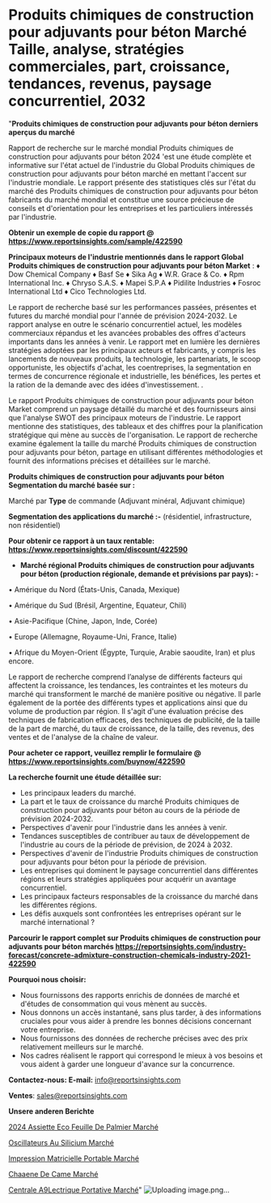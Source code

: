 # Produits chimiques de construction pour adjuvants pour béton Marché Taille, analyse, stratégies commerciales, part, croissance, tendances, revenus, paysage concurrentiel, 2032

"<strong>Produits chimiques de construction pour adjuvants pour béton derniers aperçus du marché</strong>

Rapport de recherche sur le marché mondial Produits chimiques de construction pour adjuvants pour béton 2024 'est une étude complète et informative sur l'état actuel de l'industrie du Global Produits chimiques de construction pour adjuvants pour béton marché en mettant l'accent sur l'industrie mondiale. Le rapport présente des statistiques clés sur l'état du marché des Produits chimiques de construction pour adjuvants pour béton fabricants du marché mondial et constitue une source précieuse de conseils et d'orientation pour les entreprises et les particuliers intéressés par l'industrie.

<strong>Obtenir un exemple de copie du rapport @ <a href=https://www.reportsinsights.com/sample/422590>https://www.reportsinsights.com/sample/422590</a></strong>

<strong>Principaux moteurs de l'industrie mentionnés dans le rapport Global Produits chimiques de construction pour adjuvants pour béton Market</strong> :
♦ Dow Chemical Company
♦ Basf Se
♦ Sika Ag
♦ W.R. Grace & Co.
♦ Rpm International Inc.
♦ Chryso S.A.S.
♦ Mapei S.P.A
♦ Pidilite Industries
♦ Fosroc International Ltd
♦ Cico Technologies Ltd.

Le rapport de recherche basé sur les performances passées, présentes et futures du marché mondial pour l'année de prévision 2024-2032. Le rapport analyse en outre le scénario concurrentiel actuel, les modèles commerciaux répandus et les avancées probables des offres d'acteurs importants dans les années à venir. Le rapport met en lumière les dernières stratégies adoptées par les principaux acteurs et fabricants, y compris les lancements de nouveaux produits, la technologie, les partenariats, le scoop opportuniste, les objectifs d'achat, les coentreprises, la segmentation en termes de concurrence régionale et industrielle, les bénéfices, les pertes et la ration de la demande avec des idées d'investissement. .

Le rapport Produits chimiques de construction pour adjuvants pour béton Market comprend un paysage détaillé du marché et des fournisseurs ainsi que l'analyse SWOT des principaux moteurs de l'industrie. Le rapport mentionne des statistiques, des tableaux et des chiffres pour la planification stratégique qui mène au succès de l'organisation. Le rapport de recherche examine également la taille du marché Produits chimiques de construction pour adjuvants pour béton, partage en utilisant différentes méthodologies et fournit des informations précises et détaillées sur le marché.

<strong>Produits chimiques de construction pour adjuvants pour béton Segmentation du marché basée sur :</strong>

Marché par <strong>Type</strong> de commande (Adjuvant minéral, Adjuvant chimique)

<strong>Segmentation des applications du marché :-</strong> (résidentiel, infrastructure, non résidentiel)

<strong>Pour obtenir ce rapport à un taux rentable: <a href=https://www.reportsinsights.com/discount/422590>https://www.reportsinsights.com/discount/422590</a></strong>
<ul>
  <li><strong>Marché régional Produits chimiques de construction pour adjuvants pour béton (production régionale, demande et prévisions par pays): -</strong></li>
</ul>
• Amérique du Nord (États-Unis, Canada, Mexique)

• Amérique du Sud (Brésil, Argentine, Equateur, Chili)

• Asie-Pacifique (Chine, Japon, Inde, Corée)

• Europe (Allemagne, Royaume-Uni, France, Italie)

• Afrique du Moyen-Orient (Égypte, Turquie, Arabie saoudite, Iran) et plus encore.

Le rapport de recherche comprend l’analyse de différents facteurs qui affectent la croissance, les tendances, les contraintes et les moteurs du marché qui transforment le marché de manière positive ou négative. Il parle également de la portée des différents types et applications ainsi que du volume de production par région. Il s'agit d'une évaluation précise des techniques de fabrication efficaces, des techniques de publicité, de la taille de la part de marché, du taux de croissance, de la taille, des revenus, des ventes et de l'analyse de la chaîne de valeur.

<strong>Pour acheter ce rapport, veuillez remplir le formulaire @   <a href=https://www.reportsinsights.com/buynow/422590>https://www.reportsinsights.com/buynow/422590</a></strong>

<strong>La recherche fournit une étude détaillée sur:</strong>
<ul>
  <li>Les principaux leaders du marché.</li>
  <li>La part et le taux de croissance du marché Produits chimiques de construction pour adjuvants pour béton au cours de la période de prévision 2024-2032.</li>
  <li>Perspectives d'avenir pour l'industrie dans les années à venir.</li>
  <li>Tendances susceptibles de contribuer au taux de développement de l'industrie au cours de la période de prévision, de 2024 à 2032.</li>
  <li>Perspectives d'avenir de l'industrie Produits chimiques de construction pour adjuvants pour béton pour la période de prévision.</li>
  <li>Les entreprises qui dominent le paysage concurrentiel dans différentes régions et leurs stratégies appliquées pour acquérir un avantage concurrentiel.</li>
  <li>Les principaux facteurs responsables de la croissance du marché dans les différentes régions.</li>
  <li>Les défis auxquels sont confrontées les entreprises opérant sur le marché international ?</li>
</ul>

<strong>Parcourir le rapport complet sur Produits chimiques de construction pour adjuvants pour béton marchés <a href=https://reportsinsights.com/industry-forecast/concrete-admixture-construction-chemicals-industry-2021-422590>https://reportsinsights.com/industry-forecast/concrete-admixture-construction-chemicals-industry-2021-422590</a></strong>

<strong>Pourquoi nous choisir:</strong>
<ul>
  <li>Nous fournissons des rapports enrichis de données de marché et d'études de consommation qui vous mènent au succès.</li>
  <li>Nous donnons un accès instantané, sans plus tarder, à des informations cruciales pour vous aider à prendre les bonnes décisions concernant votre entreprise.</li>
  <li>Nous fournissons des données de recherche précises avec des prix relativement meilleurs sur le marché.</li>
  <li>Nos cadres réalisent le rapport qui correspond le mieux à vos besoins et vous aident à garder une longueur d'avance sur la concurrence.</li>
</ul>
<strong>Contactez-nous:
</strong><strong>E-mail:</strong> <a href=mailto:info@reportsinsights.com>info@reportsinsights.com</a>

<strong>Ventes</strong>: <a href=mailto:sales@reportsinsights.com>sales@reportsinsights.com</a>

<strong>Unsere anderen Berichte</strong>

<a href=https://www.linkedin.com/pulse/2024-assiette-eco-feuille-de-palmier-march%C3%A9-aafpc/>2024 Assiette Eco Feuille De Palmier Marché</a>

<a href=https://www.linkedin.com/pulse/oscillateurs-au-silicium-march%C3%A9-2024-2032-biidc/>Oscillateurs Au Silicium Marché</a>

<a href=https://www.linkedin.com/pulse/impression-matricielle-portable-marché-progrès-agz7c/>Impression Matricielle Portable Marché</a>

<a href=https://www.linkedin.com/pulse/cha%C3%AEne-de-came-march%C3%A9-tendance-et-pr%C3%A9visions-03ctf/>Chaaene De Came Marché</a>

<a href=https://www.linkedin.com/pulse/centrale-%C3%A9lectrique-portative-march%C3%A9-rapport-etlxc/>Centrale A9Lectrique Portative Marché</a>"
![Uploading image.png…]()
